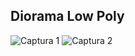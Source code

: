 ## Diorama Low Poly
![Captura 1](https://github.com/SRevan2411/SimulacionPorComputadora-EduardoPerez/blob/main/Capturas/Practica2/Captura1.jpg)
![Captura 2](https://github.com/SRevan2411/SimulacionPorComputadora-EduardoPerez/blob/main/Capturas/Practica2/Captura2.jpg)
